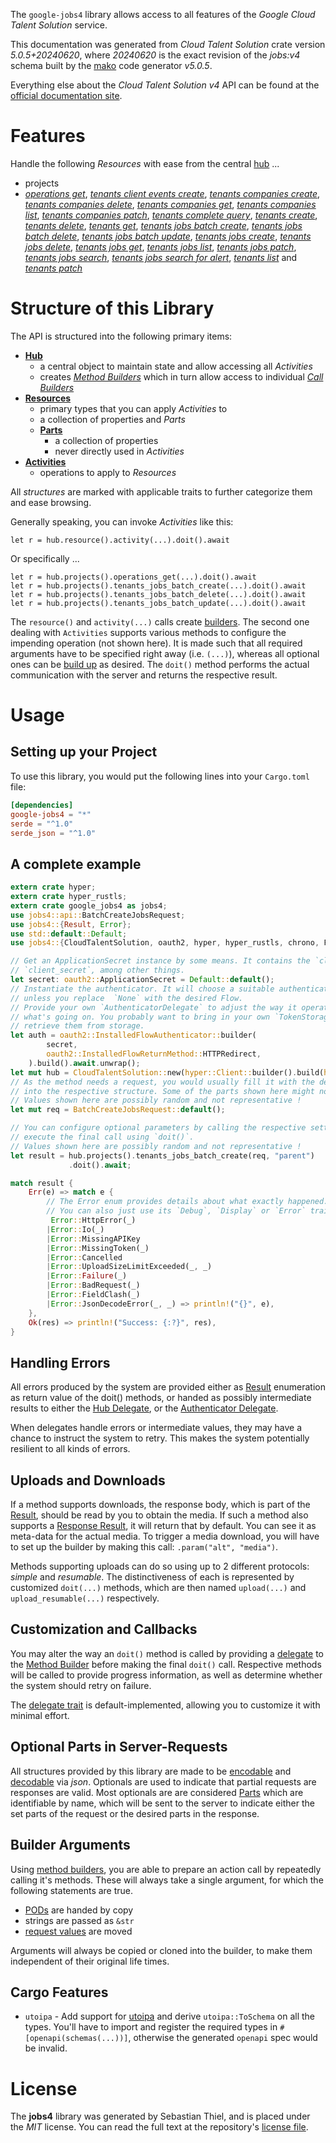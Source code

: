 <!---
DO NOT EDIT !
This file was generated automatically from 'src/generator/templates/api/README.md.mako'
DO NOT EDIT !
-->
The `google-jobs4` library allows access to all features of the *Google Cloud Talent Solution* service.

This documentation was generated from *Cloud Talent Solution* crate version *5.0.5+20240620*, where *20240620* is the exact revision of the *jobs:v4* schema built by the [mako](http://www.makotemplates.org/) code generator *v5.0.5*.

Everything else about the *Cloud Talent Solution* *v4* API can be found at the
[official documentation site](https://cloud.google.com/talent-solution/job-search/docs/).
# Features

Handle the following *Resources* with ease from the central [hub](https://docs.rs/google-jobs4/5.0.5+20240620/google_jobs4/CloudTalentSolution) ... 

* projects
 * [*operations get*](https://docs.rs/google-jobs4/5.0.5+20240620/google_jobs4/api::ProjectOperationGetCall), [*tenants client events create*](https://docs.rs/google-jobs4/5.0.5+20240620/google_jobs4/api::ProjectTenantClientEventCreateCall), [*tenants companies create*](https://docs.rs/google-jobs4/5.0.5+20240620/google_jobs4/api::ProjectTenantCompanyCreateCall), [*tenants companies delete*](https://docs.rs/google-jobs4/5.0.5+20240620/google_jobs4/api::ProjectTenantCompanyDeleteCall), [*tenants companies get*](https://docs.rs/google-jobs4/5.0.5+20240620/google_jobs4/api::ProjectTenantCompanyGetCall), [*tenants companies list*](https://docs.rs/google-jobs4/5.0.5+20240620/google_jobs4/api::ProjectTenantCompanyListCall), [*tenants companies patch*](https://docs.rs/google-jobs4/5.0.5+20240620/google_jobs4/api::ProjectTenantCompanyPatchCall), [*tenants complete query*](https://docs.rs/google-jobs4/5.0.5+20240620/google_jobs4/api::ProjectTenantCompleteQueryCall), [*tenants create*](https://docs.rs/google-jobs4/5.0.5+20240620/google_jobs4/api::ProjectTenantCreateCall), [*tenants delete*](https://docs.rs/google-jobs4/5.0.5+20240620/google_jobs4/api::ProjectTenantDeleteCall), [*tenants get*](https://docs.rs/google-jobs4/5.0.5+20240620/google_jobs4/api::ProjectTenantGetCall), [*tenants jobs batch create*](https://docs.rs/google-jobs4/5.0.5+20240620/google_jobs4/api::ProjectTenantJobBatchCreateCall), [*tenants jobs batch delete*](https://docs.rs/google-jobs4/5.0.5+20240620/google_jobs4/api::ProjectTenantJobBatchDeleteCall), [*tenants jobs batch update*](https://docs.rs/google-jobs4/5.0.5+20240620/google_jobs4/api::ProjectTenantJobBatchUpdateCall), [*tenants jobs create*](https://docs.rs/google-jobs4/5.0.5+20240620/google_jobs4/api::ProjectTenantJobCreateCall), [*tenants jobs delete*](https://docs.rs/google-jobs4/5.0.5+20240620/google_jobs4/api::ProjectTenantJobDeleteCall), [*tenants jobs get*](https://docs.rs/google-jobs4/5.0.5+20240620/google_jobs4/api::ProjectTenantJobGetCall), [*tenants jobs list*](https://docs.rs/google-jobs4/5.0.5+20240620/google_jobs4/api::ProjectTenantJobListCall), [*tenants jobs patch*](https://docs.rs/google-jobs4/5.0.5+20240620/google_jobs4/api::ProjectTenantJobPatchCall), [*tenants jobs search*](https://docs.rs/google-jobs4/5.0.5+20240620/google_jobs4/api::ProjectTenantJobSearchCall), [*tenants jobs search for alert*](https://docs.rs/google-jobs4/5.0.5+20240620/google_jobs4/api::ProjectTenantJobSearchForAlertCall), [*tenants list*](https://docs.rs/google-jobs4/5.0.5+20240620/google_jobs4/api::ProjectTenantListCall) and [*tenants patch*](https://docs.rs/google-jobs4/5.0.5+20240620/google_jobs4/api::ProjectTenantPatchCall)




# Structure of this Library

The API is structured into the following primary items:

* **[Hub](https://docs.rs/google-jobs4/5.0.5+20240620/google_jobs4/CloudTalentSolution)**
    * a central object to maintain state and allow accessing all *Activities*
    * creates [*Method Builders*](https://docs.rs/google-jobs4/5.0.5+20240620/google_jobs4/client::MethodsBuilder) which in turn
      allow access to individual [*Call Builders*](https://docs.rs/google-jobs4/5.0.5+20240620/google_jobs4/client::CallBuilder)
* **[Resources](https://docs.rs/google-jobs4/5.0.5+20240620/google_jobs4/client::Resource)**
    * primary types that you can apply *Activities* to
    * a collection of properties and *Parts*
    * **[Parts](https://docs.rs/google-jobs4/5.0.5+20240620/google_jobs4/client::Part)**
        * a collection of properties
        * never directly used in *Activities*
* **[Activities](https://docs.rs/google-jobs4/5.0.5+20240620/google_jobs4/client::CallBuilder)**
    * operations to apply to *Resources*

All *structures* are marked with applicable traits to further categorize them and ease browsing.

Generally speaking, you can invoke *Activities* like this:

```Rust,ignore
let r = hub.resource().activity(...).doit().await
```

Or specifically ...

```ignore
let r = hub.projects().operations_get(...).doit().await
let r = hub.projects().tenants_jobs_batch_create(...).doit().await
let r = hub.projects().tenants_jobs_batch_delete(...).doit().await
let r = hub.projects().tenants_jobs_batch_update(...).doit().await
```

The `resource()` and `activity(...)` calls create [builders][builder-pattern]. The second one dealing with `Activities` 
supports various methods to configure the impending operation (not shown here). It is made such that all required arguments have to be 
specified right away (i.e. `(...)`), whereas all optional ones can be [build up][builder-pattern] as desired.
The `doit()` method performs the actual communication with the server and returns the respective result.

# Usage

## Setting up your Project

To use this library, you would put the following lines into your `Cargo.toml` file:

```toml
[dependencies]
google-jobs4 = "*"
serde = "^1.0"
serde_json = "^1.0"
```

## A complete example

```Rust
extern crate hyper;
extern crate hyper_rustls;
extern crate google_jobs4 as jobs4;
use jobs4::api::BatchCreateJobsRequest;
use jobs4::{Result, Error};
use std::default::Default;
use jobs4::{CloudTalentSolution, oauth2, hyper, hyper_rustls, chrono, FieldMask};

// Get an ApplicationSecret instance by some means. It contains the `client_id` and 
// `client_secret`, among other things.
let secret: oauth2::ApplicationSecret = Default::default();
// Instantiate the authenticator. It will choose a suitable authentication flow for you, 
// unless you replace  `None` with the desired Flow.
// Provide your own `AuthenticatorDelegate` to adjust the way it operates and get feedback about 
// what's going on. You probably want to bring in your own `TokenStorage` to persist tokens and
// retrieve them from storage.
let auth = oauth2::InstalledFlowAuthenticator::builder(
        secret,
        oauth2::InstalledFlowReturnMethod::HTTPRedirect,
    ).build().await.unwrap();
let mut hub = CloudTalentSolution::new(hyper::Client::builder().build(hyper_rustls::HttpsConnectorBuilder::new().with_native_roots().unwrap().https_or_http().enable_http1().build()), auth);
// As the method needs a request, you would usually fill it with the desired information
// into the respective structure. Some of the parts shown here might not be applicable !
// Values shown here are possibly random and not representative !
let mut req = BatchCreateJobsRequest::default();

// You can configure optional parameters by calling the respective setters at will, and
// execute the final call using `doit()`.
// Values shown here are possibly random and not representative !
let result = hub.projects().tenants_jobs_batch_create(req, "parent")
             .doit().await;

match result {
    Err(e) => match e {
        // The Error enum provides details about what exactly happened.
        // You can also just use its `Debug`, `Display` or `Error` traits
         Error::HttpError(_)
        |Error::Io(_)
        |Error::MissingAPIKey
        |Error::MissingToken(_)
        |Error::Cancelled
        |Error::UploadSizeLimitExceeded(_, _)
        |Error::Failure(_)
        |Error::BadRequest(_)
        |Error::FieldClash(_)
        |Error::JsonDecodeError(_, _) => println!("{}", e),
    },
    Ok(res) => println!("Success: {:?}", res),
}

```
## Handling Errors

All errors produced by the system are provided either as [Result](https://docs.rs/google-jobs4/5.0.5+20240620/google_jobs4/client::Result) enumeration as return value of
the doit() methods, or handed as possibly intermediate results to either the 
[Hub Delegate](https://docs.rs/google-jobs4/5.0.5+20240620/google_jobs4/client::Delegate), or the [Authenticator Delegate](https://docs.rs/yup-oauth2/*/yup_oauth2/trait.AuthenticatorDelegate.html).

When delegates handle errors or intermediate values, they may have a chance to instruct the system to retry. This 
makes the system potentially resilient to all kinds of errors.

## Uploads and Downloads
If a method supports downloads, the response body, which is part of the [Result](https://docs.rs/google-jobs4/5.0.5+20240620/google_jobs4/client::Result), should be
read by you to obtain the media.
If such a method also supports a [Response Result](https://docs.rs/google-jobs4/5.0.5+20240620/google_jobs4/client::ResponseResult), it will return that by default.
You can see it as meta-data for the actual media. To trigger a media download, you will have to set up the builder by making
this call: `.param("alt", "media")`.

Methods supporting uploads can do so using up to 2 different protocols: 
*simple* and *resumable*. The distinctiveness of each is represented by customized 
`doit(...)` methods, which are then named `upload(...)` and `upload_resumable(...)` respectively.

## Customization and Callbacks

You may alter the way an `doit()` method is called by providing a [delegate](https://docs.rs/google-jobs4/5.0.5+20240620/google_jobs4/client::Delegate) to the 
[Method Builder](https://docs.rs/google-jobs4/5.0.5+20240620/google_jobs4/client::CallBuilder) before making the final `doit()` call. 
Respective methods will be called to provide progress information, as well as determine whether the system should 
retry on failure.

The [delegate trait](https://docs.rs/google-jobs4/5.0.5+20240620/google_jobs4/client::Delegate) is default-implemented, allowing you to customize it with minimal effort.

## Optional Parts in Server-Requests

All structures provided by this library are made to be [encodable](https://docs.rs/google-jobs4/5.0.5+20240620/google_jobs4/client::RequestValue) and 
[decodable](https://docs.rs/google-jobs4/5.0.5+20240620/google_jobs4/client::ResponseResult) via *json*. Optionals are used to indicate that partial requests are responses 
are valid.
Most optionals are are considered [Parts](https://docs.rs/google-jobs4/5.0.5+20240620/google_jobs4/client::Part) which are identifiable by name, which will be sent to 
the server to indicate either the set parts of the request or the desired parts in the response.

## Builder Arguments

Using [method builders](https://docs.rs/google-jobs4/5.0.5+20240620/google_jobs4/client::CallBuilder), you are able to prepare an action call by repeatedly calling it's methods.
These will always take a single argument, for which the following statements are true.

* [PODs][wiki-pod] are handed by copy
* strings are passed as `&str`
* [request values](https://docs.rs/google-jobs4/5.0.5+20240620/google_jobs4/client::RequestValue) are moved

Arguments will always be copied or cloned into the builder, to make them independent of their original life times.

[wiki-pod]: http://en.wikipedia.org/wiki/Plain_old_data_structure
[builder-pattern]: http://en.wikipedia.org/wiki/Builder_pattern
[google-go-api]: https://github.com/google/google-api-go-client

## Cargo Features

* `utoipa` - Add support for [utoipa](https://crates.io/crates/utoipa) and derive `utoipa::ToSchema` on all
the types. You'll have to import and register the required types in `#[openapi(schemas(...))]`, otherwise the
generated `openapi` spec would be invalid.


# License
The **jobs4** library was generated by Sebastian Thiel, and is placed 
under the *MIT* license.
You can read the full text at the repository's [license file][repo-license].

[repo-license]: https://github.com/Byron/google-apis-rsblob/main/LICENSE.md

